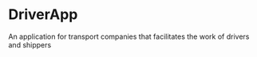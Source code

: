 # DriverApp
An application for transport companies that facilitates the work of drivers and shippers
